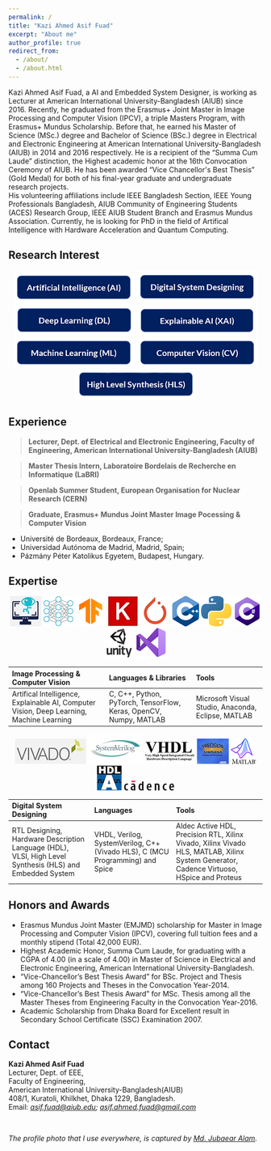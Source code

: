 ```yaml
---
permalink: /
title: "Kazi Ahmed Asif Fuad"
excerpt: "About me"
author_profile: true
redirect_from: 
  - /about/
  - /about.html
---
```


Kazi Ahmed Asif Fuad, a AI and Embedded System Designer, is working as Lecturer at American International University-Bangladesh (AIUB) since 2016. 
Recently, he graduated from the Erasmus+ Joint Master in Image Processing and Computer Vision (IPCV), a triple Masters Program, with Erasmus+ Mundus Scholarship. 
Before that, he earned his Master of Science (MSc.) degree and Bachelor of Science (BSc.) degree in Electrical and Electronic Engineering at American International University-Bangladesh (AIUB) in 2014 and 2016 respectively. 
He is a recipient of the “Summa Cum Laude” distinction, the Highest academic honor at the 16th Convocation Ceremony of AIUB. He has been awarded “Vice Chancellor's Best Thesis” (Gold Medal) for both of his final-year graduate and undergraduate research projects.  
His volunteering affiliations include IEEE Bangladesh Section, IEEE Young Professionals Bangladesh, AIUB Community of Engineering Students (ACES) Research Group, IEEE AIUB Student Branch and Erasmus Mundus Association. 
Currently, he is looking for PhD in the field of Artifical Intelligence with Hardware Acceleration and Quantum Computing.  


Research Interest
----
<center>
<img src="/images/icons/ai.PNG" alt="Artificial Intelligence (AI)"> <img src="/images/icons/dsd.PNG" alt="Digital System Designing"> <img src="/images/icons/dl.PNG" alt="Deep Learning"> 
<img src="/images/icons/ml.PNG" alt="Machine Learning"> <img src="/images/icons/xai.PNG" alt=" Explainable AI (AI)">  <img src="/images/icons/cv.PNG" alt="Computer Vision">
<img src="/images/icons/hls.PNG" alt="High Level Synthesis">
</center>

Experience
------
> **Lecturer, Dept. of Electrical and Electronic Engineering, Faculty of Engineering, American International University-Bangladesh (AIUB)**

> **Master Thesis Intern, Laboratoire Bordelais de Recherche en Informatique (LaBRI)**

> **Openlab Summer Student, European Organisation for Nuclear Research (CERN)** 

> **Graduate, Erasmus+ Mundus Joint Master Image Pocessing & Computer Vision**          
  * Université de Bordeaux, Bordeaux, France; 
  * Universidad Autónoma de Madrid, Madrid, Spain; 
  * Pázmány Péter Katolikus Egyetem, Budapest, Hungary.


Expertise
-----
<center>
<img src="/images/icons/cv.jpg" alt="Computer Vision">
<img src="/images/icons/DL.jpg" alt="Deep Learning"> <img src="/images/icons/tf.png" alt="TensorFlow"> <img src="/images/icons/keras.jpg" alt="Keras"> 
<img src="/images/icons/pytorch.jpg" alt="PyTorch"> <img src="/images/icons/C++.png" alt="C++"> 
<img src="/images/icons/python.png" alt="Python"> <img src="/images/icons/Cs.png" alt="C#">
<img src="/images/icons/unity3d.jpg" alt="Unity 3D"> <img src="/images/icons/vs.png" alt="Visual Studio">
</center>



| Image Processing & Computer  Vision | Languages & Libraries | Tools |
|:-------------|:------------------|:------|
| Artifical Intelligence, Explainable AI, Computer Vision, Deep Learning, Machine Learning |  C, C++, Python, PyTorch, TensorFlow, Keras, OpenCV, Numpy, MATLAB | Microsoft Visual Studio, Anaconda, Eclipse, MATLAB |


<center>
<img src="/images/icons/vivado.jpg" alt="Vivado HLS"> <img src="/images/icons/sv.jpg" alt="SystemVerilog">
<img src="/images/icons/vhdl.jpg" alt="VHDL"> <img src="/images/icons/precision.jpg" alt="Precision RTL"> <img src="/images/icons/matlab.png" alt="MATLAB"> <img src="/images/icons/active.png" alt="Active HDL">
<img src="/images/icons/cadence.png" alt="Cadence">
</center>


| Digital System Designing | Languages | Tools |
|:-------------|:------------------|:----------|
| RTL Designing, Hardware Description Language (HDL), VLSI, High Level Synthesis (HLS) and Embedded System | VHDL, Verilog, SystemVerilog, C++(Vivado HLS), C (MCU Programming) and Spice  | Aldec Active HDL, Precision RTL, Xilinx Vivado, Xilinx Vivado HLS, MATLAB, Xilinx System Generator, Cadence Virtuoso, HSpice and Proteus |


Honors and Awards
-----
  * Erasmus Mundus Joint Master (EMJMD) scholarship for Master in Image Processing and Computer Vision (IPCV), covering full tuition fees and a monthly stipend (Total 42,000 EUR).
  * Highest Academic Honor, Summa Cum Laude, for graduating with a CGPA of 4.00 (in a scale of 4.00) in Master of Science in Electrical and Electronic Engineering, American International University-Bangladesh.
  * “Vice-Chancellor’s Best Thesis Award” for BSc. Project and Thesis among 160 Projects and Theses in the Convocation Year-2014. 
  * “Vice-Chancellor’s Best Thesis Award” for MSc. Thesis among all the Master Theses from Engineering Faculty in the Convocation Year-2016.
  * Academic Scholarship from Dhaka Board for Excellent result in Secondary School Certificate (SSC) Examination 2007. 
  
Contact
-----
  
**Kazi Ahmed Asif Fuad**\
Lecturer, Dept. of EEE,\
Faculty of Engineering,\
American International University-Bangladesh(AIUB)\
408/1, Kuratoli, Khilkhet, Dhaka 1229, Bangladesh.\
Email: *asif.fuad@aiub.edu; asif.ahmed.fuad@gmail.com* 

<br />

*The profile photo that I use everywhere, is captured by [Md. Jubaear Alam](https://www.facebook.com/jubaearshahrukh).* 

  